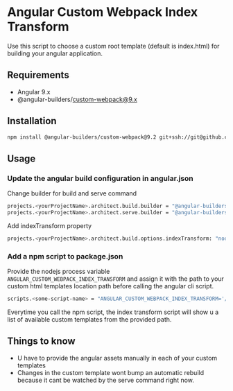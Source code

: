 # Angular Custom Webpack Index Transform

Use this script to choose a custom root template (default is index.html) for building your angular application.

## Requirements
- Angular 9.x
- @angular-builders/custom-webpack@9.x


## Installation

```bash
npm install @angular-builders/custom-webpack@9.2 git+ssh://git@github.com:dev-marlon/angular-custom-webpack-index-transform.git
```

## Usage

### Update the angular build configuration in angular.json

Change builder for build and serve command
```bash
projects.<yourProjectName>.architect.build.builder = "@angular-builders/custom-webpack:browser"
projects.<yourProjectName>.architect.serve.builder = "@angular-builders/custom-webpack:dev-server"

```
Add indexTransform property
```bash
projects.<yourProjectName>.architect.build.options.indexTransform: "node_modules/angular-custom-webpack-index-transform/index.js"        
```

### Add a npm script to package.json

Provide the nodejs process variable `ANGULAR_CUSTOM_WEBPACK_INDEX_TRANSFORM` and assign it with the path to your custom html templates location path before calling the angular cli script.

```bash
scripts.<some-script-name> = "ANGULAR_CUSTOM_WEBPACK_INDEX_TRANSFORM='/src/custom-templates/' ng serve"
```

Everytime you call the npm script, the index transform script will show u a list of available custom templates from the provided path.

## Things to know
- U have to provide the angular assets manually in each of your custom templates
- Changes in the custom template wont bump an automatic rebuild because it cant be watched by the serve command right now.
